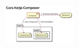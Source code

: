 <img src="https://github.com/ZIDANIDROS/BelajarBackend/blob/master/PHP/Composer/img1.JPG" height="100px">
